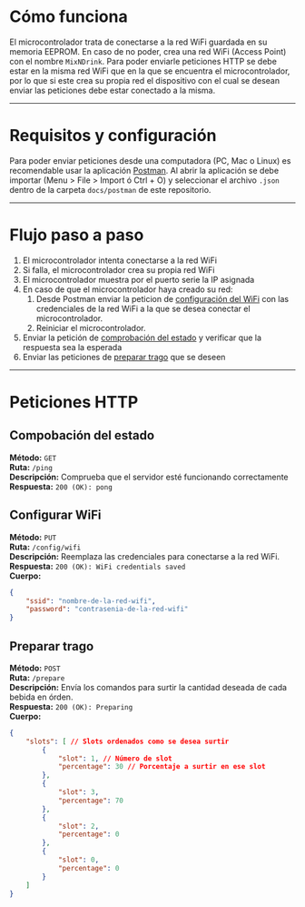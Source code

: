 # Cómo funciona

El microcontrolador trata de conectarse a la red WiFi guardada en su memoria EEPROM. En caso de no poder, crea una red WiFi (Access Point) con el nombre `MixNDrink`.
Para poder enviarle peticiones HTTP se debe estar en la misma red WiFi que en la que se encuentra el microcontrolador, por lo que si este crea su propia red el dispositivo con el cual se desean enviar las peticiones debe estar conectado a la misma.

---

# Requisitos y configuración

Para poder enviar peticiones desde una computadora (PC, Mac o Linux) es recomendable usar la aplicación [Postman](https://www.postman.com/downloads/).
Al abrir la aplicación se debe importar (Menu > File > Import ó Ctrl + O) y seleccionar el archivo `.json` dentro de la carpeta `docs/postman` de este repositorio.

---

# Flujo paso a paso
1. El microcontrolador intenta conectarse a la red WiFi
2. Si falla, el microcontrolador crea su propia red WiFi
3. El microcontrolador muestra por el puerto serie la IP asignada
4. En caso de que el microcontrolador haya creado su red:
    1. Desde Postman enviar la peticion de [configuración del WiFi](#configurar-wifi) con las credenciales de la red WiFi a la que se desea conectar el microcontrolador.
    2. Reiniciar el microcontrolador.
5. Enviar la petición de [comprobación del estado](#compobación-del-estado) y verificar que la respuesta sea la esperada
6. Enviar las peticiones de [preparar trago](#preparar-trago) que se deseen

---

# Peticiones HTTP
## **Compobación del estado**
**Método:** `GET`  
**Ruta:** `/ping`  
**Descripción:** Comprueba que el servidor esté funcionando correctamente  
**Respuesta:** `200 (OK): pong`  

## **Configurar WiFi**
**Método:** `PUT`  
**Ruta:** `/config/wifi`  
**Descripción:** Reemplaza las credenciales para conectarse a la red WiFi.   
**Respuesta:** `200 (OK): WiFi credentials saved`  
**Cuerpo:**
```json
{
    "ssid": "nombre-de-la-red-wifi",
    "password": "contrasenia-de-la-red-wifi"
}
```

## **Preparar trago**
**Método:** `POST`  
**Ruta:** `/prepare`  
**Descripción:** Envía los comandos para surtir la cantidad deseada de cada bebida en órden.  
**Respuesta:** `200 (OK): Preparing`  
**Cuerpo:**
```json
{
    "slots": [ // Slots ordenados como se desea surtir
        {
            "slot": 1, // Número de slot
            "percentage": 30 // Porcentaje a surtir en ese slot
        },
        {
            "slot": 3,
            "percentage": 70
        },
        {
            "slot": 2,
            "percentage": 0
        },
        {
            "slot": 0,
            "percentage": 0
        }
    ]
}
```
